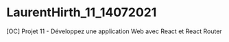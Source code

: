 # LaurentHirth_11_14072021
[OC] Projet 11 - Développez une application Web avec React et React Router
